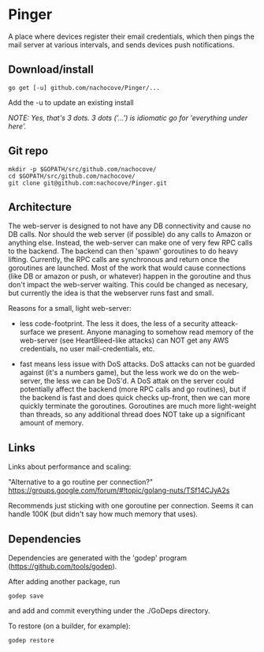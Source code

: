 Pinger
======

A place where devices register their email credentials, which
then pings the mail server at various intervals, and sends devices
push notifications.

Download/install
----------------

```
go get [-u] github.com/nachocove/Pinger/...
```
Add the -u to update an existing install

*NOTE: Yes, that's 3 dots. 3 dots ('...') is idiomatic go for 'everything under here'.*


Git repo
--------

```
mkdir -p $GOPATH/src/github.com/nachocove/
cd $GOPATH/src/github.com/nachocove/
git clone git@github.com:nachocove/Pinger.git
```

Architecture
------------

The web-server is designed to not have any DB connectivity and cause no DB calls. Nor should the web server (if possible) do any calls to Amazon or anything else. Instead, the web-server can make one of very few RPC calls to the backend. The backend can then 'spawn' goroutines to do heavy lifting. Currently, the RPC calls are synchronous and return once the goroutines are launched. Most of the work that would cause connections (like DB or amazon or push, or whatever) happen in the goroutine and thus don't impact the web-server waiting. This could be changed as necesary, but currently the idea is that the webserver runs fast and small.

Reasons for a small, light web-server:

* less code-footprint. The less it does, the less of a security atteack-surface we present. Anyone managing to somehow read memory of the web-server (see HeartBleed-like attacks) can NOT get any AWS credentials, no user mail-credentials, etc.

* fast means less issue with DoS attacks. DoS attacks can not be guarded against (it's a numbers game), but the less work we do on the web-server, the less we can be DoS'd. A DoS attak on the server could potentially affect the backend (more RPC calls and go routines), but if the backend is fast and does quick checks up-front, then we can more quickly terminate the goroutines. Goroutines are much more light-weight than threads, so any additional thread does NOT take up a significant amount of memory.

Links
-----

Links about performance and scaling:

"Alternative to a go routine per connection?" https://groups.google.com/forum/#!topic/golang-nuts/TSf14CJyA2s

Recommends just sticking with one goroutine per connection. Seems it can handle 100K (but didn't say how much memory that uses).

Dependencies
------------

Dependencies are generated with the 'godep' program (https://github.com/tools/godep).

After adding another package, run
```
godep save
```

and add and commit everything under the ./GoDeps directory.

To restore (on a builder, for example):

```
godep restore
```
 
